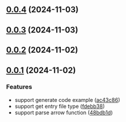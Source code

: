 ## [0.0.4](https://github.com/chouchouji/jsdoctomd/compare/v0.0.3...v0.0.4) (2024-11-03)



## [0.0.3](https://github.com/chouchouji/jsdoctomd/compare/v0.0.2...v0.0.3) (2024-11-03)



## [0.0.2](https://github.com/chouchouji/jsdoctomd/compare/v0.0.1...v0.0.2) (2024-11-02)



## [0.0.1](https://github.com/chouchouji/jsdoctomd/compare/48bdb1dcbed128cf6e65e036198b0c3407bf539e...v0.0.1) (2024-11-02)


### Features

* support generate code example ([ac43c86](https://github.com/chouchouji/jsdoctomd/commit/ac43c861b12b5b164aa21f1b174e19bba840f819))
* support get entry file type ([fdebb38](https://github.com/chouchouji/jsdoctomd/commit/fdebb38896687af758bc5002651439ca01486b8b))
* support parse arrow function ([48bdb1d](https://github.com/chouchouji/jsdoctomd/commit/48bdb1dcbed128cf6e65e036198b0c3407bf539e))



